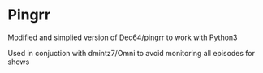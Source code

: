 # Pingrr
 
Modified and simplied version of Dec64/pingrr to work with Python3

Used in conjuction with dmintz7/Omni to avoid monitoring all episodes for shows
